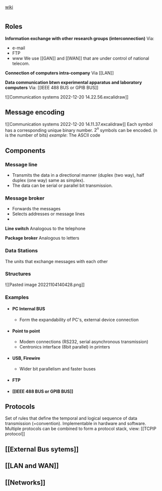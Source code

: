 [wiki](https://en.wikipedia.org/wiki/Communications_system)

```toc
```
## Roles

**Information exchange with other research groups (interconnection)**
Via:
- e-mail
- FTP
- www
We use [[GAN]] and [[WAN]] that are under control of national telecom.

**Connection of computers intra-company**
Via [[LAN]]

**Data communication btwn experimental apparatus and laboratory computers**
Via: [[IEEE 488 BUS or GPIB BUS]]

![[Communication systems 2022-12-20 14.22.56.excalidraw]]

## Message encoding

![[Communication systems 2022-12-20 14.11.37.excalidraw]]
 Each symbol has a corresponding unique binary number. $2^n$ symbols can be encoded. (n is the number of bits)
 _example_: The ASCII code

## Components

### Message line
- Transmits the data in a directional manner (duplex (two way), half duplex (one way) same as simplex). 
- The data can be serial or parallel bit transmission. 

### Message broker
- Forwards the messages
- Selects addresses or message lines
- 
**Line switch**
Analogous to the telephone

**Package broker**
Analogous to letters

### Data Stations
The units that exchange messages with each other

### Structures
![[Pasted image 20221104140428.png]]

### Examples
- #### PC Internal BUS 
	- Form the expandability of PC's, external device connection
- #### Point to point
	- Modem connections (RS232, serial asynchronous transmission)
	- Centronics interface (8bit parallel) in printers
- #### USB, Firewire
	- Wider bit parallelism and faster buses
- #### FTP
- #### [[IEEE 488 BUS or GPIB BUS]]

## Protocols
Set of rules that define the temporal and logical sequence of data transmission (=convention). Implementable in hardware and software.
Multiple protocols can be combined to form a protocol stack, view: [[TCPIP protocol]]

## [[External Bus sytems]]

## [[LAN and WAN]]

## [[Networks]]
